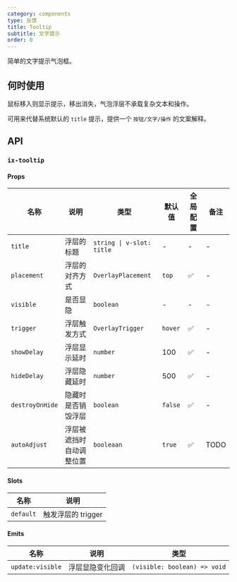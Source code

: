 ```yaml
---
category: components
type: 反馈
title: Tooltip
subtitle: 文字提示
order: 0
---
```


简单的文字提示气泡框。

## 何时使用

鼠标移入则显示提示，移出消失，气泡浮层不承载复杂文本和操作。

可用来代替系统默认的 `title` 提示，提供一个 `按钮/文字/操作` 的文案解释。

## API

### `ix-tooltip`

#### Props

| 名称 | 说明 | 类型  | 默认值 | 全局配置 | 备注 |
| --- | --- | --- | --- | --- | --- |
| `title` | 浮层的标题 | `string \| v-slot: title` | - | - | - |
| `placement` | 浮层的对齐方式 | `OverlayPlacement` | `top` | ✅ | - |
| `visible` | 是否显隐 | `boolean` | - | - | - |
| `trigger` | 浮层触发方式 | `OverlayTrigger` | `hover` | ✅ | - |
| `showDelay` | 浮层显示延时 | `number` | 100 | ✅ | - |
| `hideDelay` | 浮层隐藏延时 | `number` | 500 | ✅ | - |
| `destroyOnHide` | 隐藏时是否销毁浮层 | `boolean` | `false` | ✅ | - |
| `autoAdjust` | 浮层被遮挡时自动调整位置 | `booleaan` | `true` | ✅ | TODO |

#### Slots

| 名称 | 说明 |
| --- | --- |
| `default` | 触发浮层的 trigger |

#### Emits

| 名称 | 说明 | 类型 |
| --- | --- | --- |
| `update:visible` | 浮层显隐变化回调 | `(visible: boolean) => void` |
